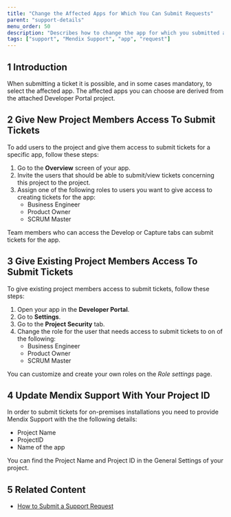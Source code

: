 ```yaml
---
title: "Change the Affected Apps for Which You Can Submit Requests"
parent: "support-details"
menu_order: 50
description: "Describes how to change the app for which you submitted a Mendix Support request."
tags: ["support", "Mendix Support", "app", "request"]
---
```


## 1 Introduction

When submitting a ticket it is possible, and in some cases mandatory, to select the affected app. The affected apps you can choose are derived from the attached Developer Portal project. 

## 2 Give New Project Members Access To Submit Tickets

To add users to the project and give them access to submit tickets for a specific app, follow these steps:

1.  Go to the **Overview** screen of your app.
2.  Invite the users that should be able to submit/view tickets concerning this project to the project.
3.  Assign one of the following roles to users you want to give access to creating tickets for the app:
    * Business Engineer
    * Product Owner
    * SCRUM Master

Team members who can access the Develop or Capture tabs can submit tickets for the app.

## 3 Give Existing Project Members Access To Submit Tickets

To give existing project members access to submit tickets, follow these steps:

1.  Open your app in the **Developer Portal**.
2.  Go to **Settings**.
3.  Go to the **Project Security** tab.
4.  Change the role for the user that needs access to submit tickets to on of the following:
    * Business Engineer
    * Product Owner
    * SCRUM Master

You can customize and create your own roles on the *Role settings* page.

## 4 Update Mendix Support With Your Project ID

In order to submit tickets for on-premises installations you need to provide Mendix Support with the the following details:

*   Project Name
*   ProjectID
*   Name of the app

You can find the Project Name and Project ID in the General Settings of your project.

## 5 Related Content

* [How to Submit a Support Request](submit-support-request)


